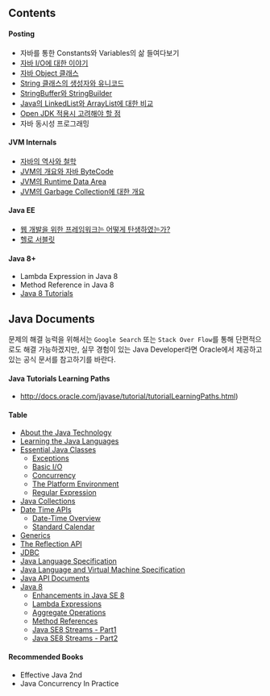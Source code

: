 ## Contents

#### Posting

- 자바를 통한 Constants와 Variables의 삶 들여다보기
- [자바 I/O에 대한 이야기](https://github.com/stunstunstun/awesome-wiki/blob/master/Java/java-basic-io.md)
- [자바 Object 클래스](https://github.com/stunstunstun/awesome-wiki/blob/master/Java/java-basic-object-class.md)
- [String 클래스의 생성자와 유니코드](https://github.com/stunstunstun/awesome-wiki/blob/master/Java/java-basic-string-class.md)
- [StringBuffer와 StringBuilder](https://github.com/stunstunstun/awesome-wiki/blob/master/Java/java-string-builder.md)
- [Java의 LinkedList와 ArrayList에 대한 비교](https://github.com/stunstunstun/awesome-wiki/blob/master/Java/java-list-interface.md)
- [Open JDK 적용시 고려해야 할 점](https://github.com/stunstunstun/awesome-wiki/blob/master/Java/java-open-jdk.md)
- 자바 동시성 프로그래밍

#### JVM Internals

- [자바의 역사와 철학](https://github.com/stunstunstun/awesome-wiki/blob/master/Java/java-history.md)
- [JVM의 개요와 자바 ByteCode](https://github.com/stunstunstun/awesome-wiki/blob/master/Java/java-jvm-bytecode.md)
- [JVM의 Runtime Data Area](https://github.com/stunstunstun/awesome-wiki/blob/master/Java/java-jvm-runtime-data-area.md)
- [JVM의 Garbage Collection에 대한 개요](https://github.com/stunstunstun/awesome-wiki/blob/master/Java/java-jvm-gc.md)

#### Java EE

- [웹 개발을 위한 프레임워크는 어떻게 탄생하였는가?](https://github.com/stunstunstun/awesome-wiki/blob/master/Java/java-hello-j2ee.md)
- [헬로 서블릿](https://github.com/stunstunstun/awesome-wiki/blob/master/Java/java-hello-servlet.md)

#### Java 8+

- Lambda Expression in Java 8
- Method Reference in Java 8
- [Java 8 Tutorials](http://winterbe.com/java/)

## Java Documents

문제의 해결 능력을 위해서는 `Google Search` 또는 `Stack Over Flow`를 통해 단편적으로도 해결 가능하겠지만, 실무 경험이 있는 Java Developer라면 Oracle에서 제공하고 있는 공식 문서를 참고하기를 바란다.

#### Java Tutorials Learning Paths
- http://docs.oracle.com/javase/tutorial/tutorialLearningPaths.html)

#### Table

- [About the Java Technology](https://docs.oracle.com/javase/tutorial/getStarted/intro/definition.html)
- [Learning the Java Languages](https://docs.oracle.com/javase/tutorial/java/)
- [Essential Java Classes](https://docs.oracle.com/javase/tutorial/essential/index.html)
	- [Exceptions](https://docs.oracle.com/javase/tutorial/essential/exceptions/index.html)
	- [Basic I/O](https://docs.oracle.com/javase/tutorial/essential/io/index.html)
	- [Concurrency](https://docs.oracle.com/javase/tutorial/essential/concurrency/index.html)
	- [The Platform Environment](https://docs.oracle.com/javase/tutorial/essential/environment/index.html)
	- [Regular Expression](https://docs.oracle.com/javase/tutorial/essential/regex/index.html)
- [Java Collections](https://docs.oracle.com/javase/tutorial/collections/index.html)
- [Date Time APIs](https://docs.oracle.com/javase/tutorial/datetime/index.html)
	- [Date-Time Overview](https://docs.oracle.com/javase/tutorial/datetime/overview/index.html)
	- [Standard Calendar](https://docs.oracle.com/javase/tutorial/datetime/iso/index.html)
- [Generics](http://docs.oracle.com/javase/tutorial/extra/generics/index.html)
- [The Reflection API](https://docs.oracle.com/javase/tutorial/reflect/)
- [JDBC](http://docs.oracle.com/javase/tutorial/jdbc/index.html)
- [Java Language Specification](http://docs.oracle.com/javase/specs/jls/se8/html/index.html)
- [Java Language and Virtual Machine Specification](http://docs.oracle.com/javase/specs/jvms/se8/html/index.html)
- [Java API Documents](http://docs.oracle.com/javase/8/docs/api/index.html)
- [Java 8](http://www.oracle.com/technetwork/java/javase/8-whats-new-2157071.html)
	- [Enhancements in Java SE 8
](http://docs.oracle.com/javase/8/docs/technotes/guides/language/enhancements.html#javase8)
	- [Lambda Expressions](http://docs.oracle.com/javase/tutorial/java/javaOO/lambdaexpressions.html)
	- [Aggregate Operations](http://docs.oracle.com/javase/tutorial/collections/streams/index.html)
	- [Method References](https://docs.oracle.com/javase/tutorial/java/javaOO/methodreferences.html)
	- [Java SE8 Streams - Part1](http://www.oracle.com/technetwork/articles/java/ma14-java-se-8-streams-2177646.html)
	- [Java SE8 Streams - Part2](http://www.oracle.com/technetwork/articles/java/architect-streams-pt2-2227132.html)

#### Recommended Books

- Effective Java 2nd
- Java Concurrency In Practice

